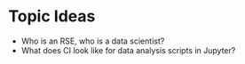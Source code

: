 Topic Ideas
===========

* Who is an RSE, who is a data scientist?
* What does CI look like for data analysis scripts in Jupyter?
